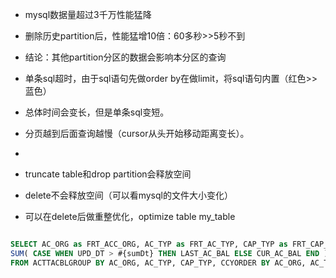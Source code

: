 
* mysql数据量超过3千万性能猛降
* 删除历史partition后，性能猛增10倍：60多秒&gt;&gt;5秒不到
* 结论：其他partition分区的数据会影响本分区的查询

* 单条sql超时，由于sql语句先做order by在做limit，将sql语句内置（红色&gt;&gt;蓝色）

* 总体时间会变长，但是单条sql变短。
* 分页越到后面查询越慢（cursor从头开始移动距离变长）。
* 
* truncate table和drop partition会释放空间

* delete不会释放空间（可以看mysql的文件大小变化）

* 可以在delete后做重整优化，optimize table my\_table


```sql

SELECT AC_ORG as FRT_ACC_ORG, AC_TYP as FRT_AC_TYP, CAP_TYP as FRT_CAP_TYP, CCY as FRT_CCY,
SUM( CASE WHEN UPD_DT > #{sumDt} THEN LAST_AC_BAL ELSE CUR_AC_BAL END ) AS FRT_AC_BAL
FROM ACTTACBLGROUP BY AC_ORG, AC_TYP, CAP_TYP, CCYORDER BY AC_ORG, AC_TYP, CAP_TYP, CCY; 


```

